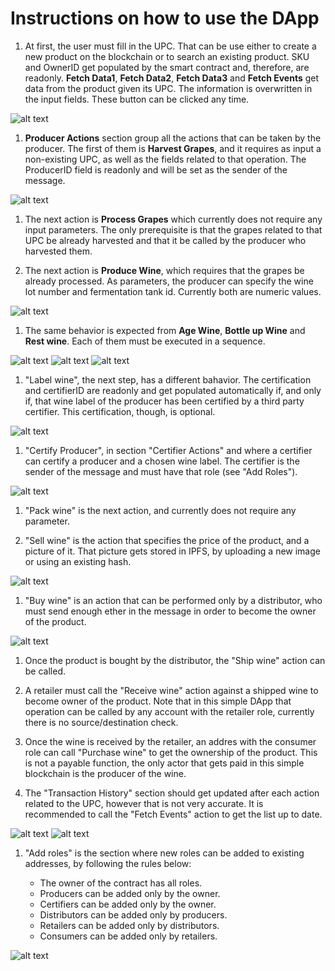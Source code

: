 # Instructions on how to use the DApp

1. At first, the user must fill in the UPC. That can be use either to create a new product on the blockchain or to search an existing product. SKU and OwnerID get populated by the smart contract and, therefore, are readonly. **Fetch Data1**, **Fetch Data2**, **Fetch Data3** and **Fetch Events** get data from the product given its UPC. The information is overwritten in the input fields. These button can be clicked any time.

![alt text](https://github.com/pahique/winesupplychain/blob/master/docs/screenshots/1.overview.png "Overview")

1. **Producer Actions** section group all the actions that can be taken by the producer. The first of them is **Harvest Grapes**, and it requires as input a non-existing UPC, as well as the fields related to that operation. The ProducerID field is readonly and will be set as the sender of the message.

![alt text](https://github.com/pahique/winesupplychain/blob/master/docs/screenshots/1.harvest-grapes.png "Harvest grapes")

1. The next action is **Process Grapes** which currently does not require any input parameters. The only prerequisite is that the grapes related to that UPC be already harvested and that it be called by the producer who harvested them.

1. The next action is **Produce Wine**, which requires that the grapes be already processed. As parameters, the producer can specify the wine lot number and fermentation tank id. Currently both are numeric values.

![alt text](https://github.com/pahique/winesupplychain/blob/master/docs/screenshots/4.produce-wine.png "Produce wine")

1. The same behavior is expected from **Age Wine**, **Bottle up Wine** and **Rest wine**. Each of them must be executed in a sequence.

![alt text](https://github.com/pahique/winesupplychain/blob/master/docs/screenshots/5.age-wine.png "Age wine")
![alt text](https://github.com/pahique/winesupplychain/blob/master/docs/screenshots/6.bottleup-wine.png "Bottle up wine")
![alt text](https://github.com/pahique/winesupplychain/blob/master/docs/screenshots/7.rest-wine.png "Rest wine")

1. "Label wine", the next step, has a different bahavior. The certification and certifierID are readonly and get populated automatically if, and only if, that wine label of the producer has been certified by a third party certifier. This certification, though, is optional. 

![alt text](https://github.com/pahique/winesupplychain/blob/master/docs/screenshots/9.wine-labeled.png "Label wine")

1. "Certify Producer", in section "Certifier Actions" and where a certifier can certify a producer and a chosen wine label. The certifier is the sender of the message and must have that role (see "Add Roles").

![alt text](https://github.com/pahique/winesupplychain/blob/master/docs/screenshots/8.certify-producer.png "Certify producer")

1. "Pack wine" is the next action, and currently does not require any parameter.

1. "Sell wine" is the action that specifies the price of the product, and a picture of it. That picture gets stored in IPFS, by uploading a new image or using an existing hash.

![alt text](https://github.com/pahique/winesupplychain/blob/master/docs/screenshots/10.sell-wine.png "Sell wine")

1. "Buy wine" is an action that can be performed only by a distributor, who must send enough ether in the message in order to become the owner of the product. 

![alt text](https://github.com/pahique/winesupplychain/blob/master/docs/screenshots/11.buy-ship-receive-purchase-wine.png "Buy, Ship, Receive and Purchase wine")

1. Once the product is bought by the distributor, the "Ship wine" action can be called.

1. A retailer must call the "Receive wine" action against a shipped wine to become owner of the product. Note that in this simple DApp that operation can be called by any account with the retailer role, currently there is no source/destination check.

1. Once the wine is received by the retailer, an addres with the consumer role can call "Purchase wine" to get the ownership of the product. This is not a payable function, the only actor that gets paid in this simple blockchain is the producer of the wine.

1. The "Transaction History" section should get updated after each action related to the UPC, however that is not very accurate. It is recommended to call the "Fetch Events" action to get the list up to date.

![alt text](https://github.com/pahique/winesupplychain/blob/master/docs/screenshots/12.fetch-events.png "Fetch events")
![alt text](https://github.com/pahique/winesupplychain/blob/master/docs/screenshots/13.transaction-history.png "Transaction History")

1. "Add roles" is the section where new roles can be added to existing addresses, by following the rules below:

    * The owner of the contract has all roles.
    * Producers can be added only by the owner.
    * Certifiers can be added only by the owner.
    * Distributors can be added only by producers.
    * Retailers can be added only by distributors.
    * Consumers can be added only by retailers. 

![alt text](https://github.com/pahique/winesupplychain/blob/master/docs/screenshots/14.add-roles.png "Add roles")

